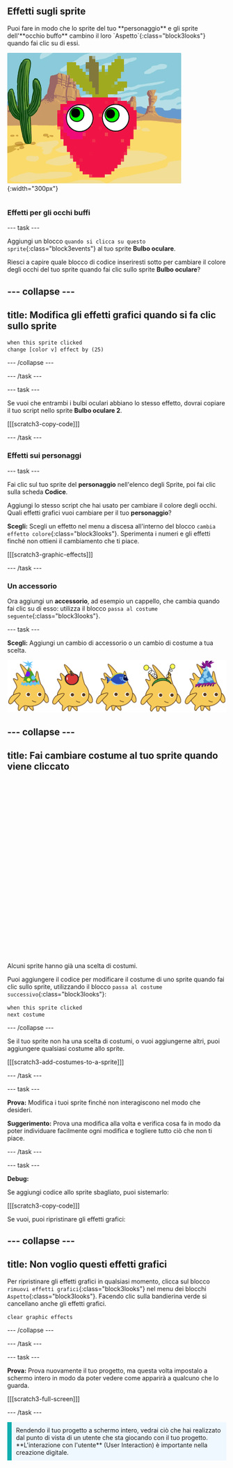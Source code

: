 ## Effetti sugli sprite

<div style="display: flex; flex-wrap: wrap">
<div style="flex-basis: 200px; flex-grow: 1; margin-right: 15px;">
Puoi fare in modo che lo sprite del tuo **personaggio** e gli sprite dell'**occhio buffo** cambino il loro `Aspetto`{:class="block3looks"} quando fai clic su di essi.
</div>
<div>

![Un personaggio e i suoi occhi con effetti grafici.](images/character-graphic-effects.png){:width="300px"}    

</div>
</div>

### Effetti per gli occhi buffi

--- task ---

Aggiungi un blocco `quando si clicca su questo sprite`{:class="block3events"} al tuo sprite **Bulbo oculare**.

Riesci a capire quale blocco di codice inseriresti sotto per cambiare il colore degli occhi del tuo sprite quando fai clic sullo sprite **Bulbo oculare**?

--- collapse ---
---
title: Modifica gli effetti grafici quando si fa clic sullo sprite
---

```blocks3
when this sprite clicked  
change [color v] effect by (25)
```

--- /collapse ---

--- /task ---

--- task ---

Se vuoi che entrambi i bulbi oculari abbiano lo stesso effetto, dovrai copiare il tuo script nello sprite **Bulbo oculare 2**.

[[[scratch3-copy-code]]]

--- /task ---

### Effetti sui personaggi

--- task ---

Fai clic sul tuo sprite del **personaggio** nell'elenco degli Sprite, poi fai clic sulla scheda **Codice**.

Aggiungi lo stesso script che hai usato per cambiare il colore degli occhi. Quali effetti grafici vuoi cambiare per il tuo **personaggio**?

**Scegli:** Scegli un effetto nel menu a discesa all'interno del blocco `cambia effetto colore`{:class="block3looks"}. Sperimenta i numeri e gli effetti finché non ottieni il cambiamento che ti piace.

[[[scratch3-graphic-effects]]]

--- /task ---

### Un accessorio

Ora aggiungi un **accessorio**, ad esempio un cappello, che cambia quando fai clic su di esso: utilizza il blocco `passa al costume seguente`{:class="block3looks"}.

--- task ---

**Scegli:** Aggiungi un cambio di accessorio o un cambio di costume a tua scelta.

![Sprite con accessori.](images/accessory-sprite.png)

--- collapse ---
---
title: Fai cambiare costume al tuo sprite quando viene cliccato
---
<div class="scratch-preview">
<iframe allowtransparency="true" width="485" height="402" src="" frameborder="0"></iframe>
</div>

Alcuni sprite hanno già una scelta di costumi.

Puoi aggiungere il codice per modificare il costume di uno sprite quando fai clic sullo sprite, utilizzando il blocco `passa al costume successivo`{:class="block3looks"}:

```blocks3
when this sprite clicked
next costume
```

--- /collapse ---

Se il tuo sprite non ha una scelta di costumi, o vuoi aggiungerne altri, puoi aggiungere qualsiasi costume allo sprite.

[[[scratch3-add-costumes-to-a-sprite]]]

--- /task ---

--- task ---

**Prova:** Modifica i tuoi sprite finché non interagiscono nel modo che desideri.

**Suggerimento:** Prova una modifica alla volta e verifica cosa fa in modo da poter individuare facilmente ogni modifica e togliere tutto ciò che non ti piace.

--- /task ---

--- task ---

**Debug:**

Se aggiungi codice allo sprite sbagliato, puoi sistemarlo:

[[[scratch3-copy-code]]]

Se vuoi, puoi ripristinare gli effetti grafici:

--- collapse ---
---
title: Non voglio questi effetti grafici
---

Per ripristinare gli effetti grafici in qualsiasi momento, clicca sul blocco `rimuovi effetti grafici`{:class="block3looks"} nel menu dei blocchi `Aspetto`{:class="block3looks"}. Facendo clic sulla bandierina verde si cancellano anche gli effetti grafici.

```blocks3
clear graphic effects
```
--- /collapse ---

--- /task ---

--- task ---

**Prova:** Prova nuovamente il tuo progetto, ma questa volta impostalo a schermo intero in modo da poter vedere come apparirà a qualcuno che lo guarda.

[[[scratch3-full-screen]]]

--- /task ---

<p style="border-left: solid; border-width:10px; border-color: #0faeb0; background-color: aliceblue; padding: 10px;">
Rendendo il tuo progetto a schermo intero, vedrai ciò che hai realizzato dal punto di vista di un utente che sta giocando con il tuo progetto. **L'interazione con l'utente** (User Interaction) è importante nella creazione digitale. 
</p>


